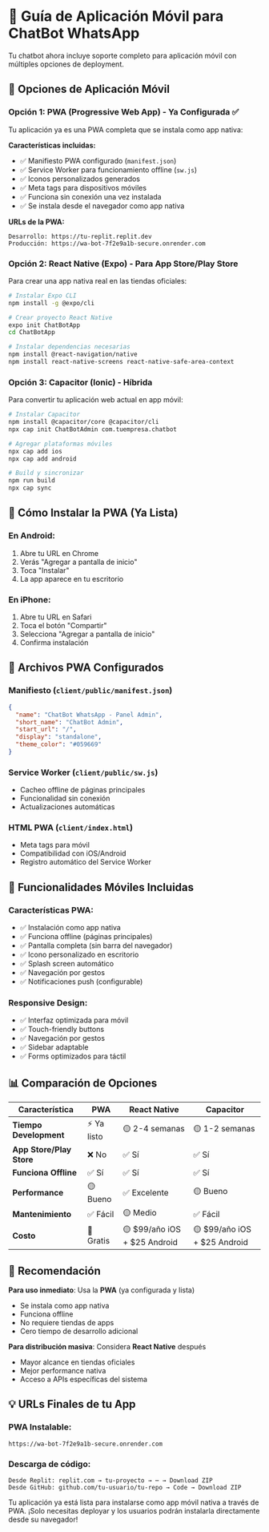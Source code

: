 # 📱 Guía de Aplicación Móvil para ChatBot WhatsApp

Tu chatbot ahora incluye soporte completo para aplicación móvil con múltiples opciones de deployment.

## 🚀 Opciones de Aplicación Móvil

### **Opción 1: PWA (Progressive Web App) - Ya Configurada ✅**

Tu aplicación ya es una PWA completa que se instala como app nativa:

**Características incluidas:**
- ✅ Manifiesto PWA configurado (`manifest.json`)
- ✅ Service Worker para funcionamiento offline (`sw.js`)
- ✅ Iconos personalizados generados
- ✅ Meta tags para dispositivos móviles
- ✅ Funciona sin conexión una vez instalada
- ✅ Se instala desde el navegador como app nativa

**URLs de la PWA:**
```
Desarrollo: https://tu-replit.replit.dev
Producción: https://wa-bot-7f2e9a1b-secure.onrender.com
```

### **Opción 2: React Native (Expo) - Para App Store/Play Store**

Para crear una app nativa real en las tiendas oficiales:

```bash
# Instalar Expo CLI
npm install -g @expo/cli

# Crear proyecto React Native
expo init ChatBotApp
cd ChatBotApp

# Instalar dependencias necesarias
npm install @react-navigation/native
npm install react-native-screens react-native-safe-area-context
```

### **Opción 3: Capacitor (Ionic) - Híbrida**

Para convertir tu aplicación web actual en app móvil:

```bash
# Instalar Capacitor
npm install @capacitor/core @capacitor/cli
npx cap init ChatBotAdmin com.tuempresa.chatbot

# Agregar plataformas móviles
npx cap add ios
npx cap add android

# Build y sincronizar
npm run build
npx cap sync
```

## 📲 Cómo Instalar la PWA (Ya Lista)

### **En Android:**
1. Abre tu URL en Chrome
2. Verás "Agregar a pantalla de inicio"
3. Toca "Instalar"
4. La app aparece en tu escritorio

### **En iPhone:**
1. Abre tu URL en Safari
2. Toca el botón "Compartir" 
3. Selecciona "Agregar a pantalla de inicio"
4. Confirma instalación

## 🔧 Archivos PWA Configurados

### **Manifiesto (`client/public/manifest.json`)**
```json
{
  "name": "ChatBot WhatsApp - Panel Admin",
  "short_name": "ChatBot Admin",
  "start_url": "/",
  "display": "standalone",
  "theme_color": "#059669"
}
```

### **Service Worker (`client/public/sw.js`)**
- Cacheo offline de páginas principales
- Funcionalidad sin conexión
- Actualizaciones automáticas

### **HTML PWA (`client/index.html`)**
- Meta tags para móvil
- Compatibilidad con iOS/Android
- Registro automático del Service Worker

## 🎯 Funcionalidades Móviles Incluidas

### **Características PWA:**
- ✅ Instalación como app nativa
- ✅ Funciona offline (páginas principales)
- ✅ Pantalla completa (sin barra del navegador)
- ✅ Icono personalizado en escritorio
- ✅ Splash screen automático
- ✅ Navegación por gestos
- ✅ Notificaciones push (configurable)

### **Responsive Design:**
- ✅ Interfaz optimizada para móvil
- ✅ Touch-friendly buttons
- ✅ Navegación por gestos
- ✅ Sidebar adaptable
- ✅ Forms optimizados para táctil

## 📊 Comparación de Opciones

| Característica | PWA | React Native | Capacitor |
|---------------|-----|--------------|-----------|
| **Tiempo Development** | ⚡ Ya listo | 🟡 2-4 semanas | 🟡 1-2 semanas |
| **App Store/Play Store** | ❌ No | ✅ Sí | ✅ Sí |
| **Funciona Offline** | ✅ Sí | ✅ Sí | ✅ Sí |
| **Performance** | 🟡 Bueno | ✅ Excelente | 🟡 Bueno |
| **Mantenimiento** | ✅ Fácil | 🟡 Medio | ✅ Fácil |
| **Costo** | 💚 Gratis | 🟡 $99/año iOS + $25 Android | 🟡 $99/año iOS + $25 Android |

## 🚀 Recomendación

**Para uso inmediato**: Usa la **PWA** (ya configurada y lista)
- Se instala como app nativa
- Funciona offline
- No requiere tiendas de apps
- Cero tiempo de desarrollo adicional

**Para distribución masiva**: Considera **React Native** después
- Mayor alcance en tiendas oficiales
- Mejor performance nativa
- Acceso a APIs específicas del sistema

## 💡 URLs Finales de tu App

### **PWA Instalable:**
```
https://wa-bot-7f2e9a1b-secure.onrender.com
```

### **Descarga de código:**
```
Desde Replit: replit.com → tu-proyecto → ⋯ → Download ZIP
Desde GitHub: github.com/tu-usuario/tu-repo → Code → Download ZIP
```

Tu aplicación ya está lista para instalarse como app móvil nativa a través de PWA. ¡Solo necesitas deployar y los usuarios podrán instalarla directamente desde su navegador!